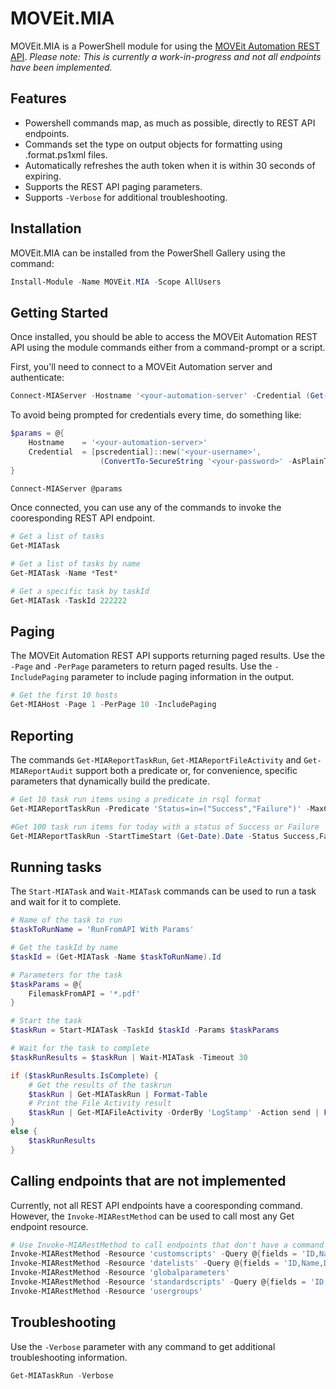# MOVEit.MIA
MOVEit.MIA is a PowerShell module for using the [MOVEit Automation REST API](https://docs.ipswitch.com/MOVEit/Automation2020/API/REST-API/index.html).  *Please note: This is currently a work-in-progress and not all endpoints have been implemented.*

## Features
- Powershell commands map, as much as possible, directly to REST API endpoints.
- Commands set the type on output objects for formatting using .format.ps1xml files.
- Automatically refreshes the auth token when it is within 30 seconds of expiring.
- Supports the REST API paging parameters.
- Supports `-Verbose` for additional troubleshooting.

## Installation
MOVEit.MIA can be installed from the PowerShell Gallery using the command:
```powershell
Install-Module -Name MOVEit.MIA -Scope AllUsers
```
## Getting Started
Once installed, you should be able to access the MOVEit Automation REST API using the module commands either from a command-prompt or a script.

First, you'll need to connect to a MOVEit Automation server and authenticate:
```powershell
Connect-MIAServer -Hostname '<your-automation-server' -Credential (Get-Credential)
```
To avoid being prompted for credentials every time, do something like:
```powershell
$params = @{
    Hostname    = '<your-automation-server>'
    Credential  = [pscredential]::new('<your-username>',
                    (ConvertTo-SecureString '<your-password>' -AsPlainText))
}

Connect-MIAServer @params
```
Once connected, you can use any of the commands to invoke the cooresponding REST API endpoint.
```powershell
# Get a list of tasks
Get-MIATask
```
```powershell
# Get a list of tasks by name
Get-MIATask -Name *Test*
```
```powershell
# Get a specific task by taskId
Get-MIATask -TaskId 222222
```
## Paging
The MOVEit Automation REST API supports returning paged results.  Use the `-Page` and `-PerPage` parameters to return paged results.  Use the `-IncludePaging` parameter to include paging information in the output.
```powershell
# Get the first 10 hosts
Get-MIAHost -Page 1 -PerPage 10 -IncludePaging
```
## Reporting
The commands `Get-MIAReportTaskRun`, `Get-MIAReportFileActivity` and `Get-MIAReportAudit` support both a predicate or, for convenience, specific parameters that dynamically build the predicate.
```powershell
# Get 10 task run items using a predicate in rsql format
Get-MIAReportTaskRun -Predicate 'Status=in=("Success","Failure")' -MaxCount 10       
```
```powershell
#Get 100 task run items for today with a status of Success or Failure
Get-MIAReportTaskRun -StartTimeStart (Get-Date).Date -Status Success,Failure        
```
## Running tasks
The `Start-MIATask` and `Wait-MIATask` commands can be used to run a task and wait for it to complete.
```powershell
# Name of the task to run
$taskToRunName = 'RunFromAPI With Params'

# Get the taskId by name
$taskId = (Get-MIATask -Name $taskToRunName).Id

# Parameters for the task
$taskParams = @{
    FilemaskFromAPI = '*.pdf'
}

# Start the task
$taskRun = Start-MIATask -TaskId $taskId -Params $taskParams

# Wait for the task to complete
$taskRunResults = $taskRun | Wait-MIATask -Timeout 30

if ($taskRunResults.IsComplete) {
    # Get the results of the taskrun
    $taskRun | Get-MIATaskRun | Format-Table
    # Print the File Activity result
    $taskRun | Get-MIAFileActivity -OrderBy 'LogStamp' -Action send | Format-Table
}
else {
    $taskRunResults
}
```

## Calling endpoints that are not implemented
Currently, not all REST API endpoints have a cooresponding command.  However, the `Invoke-MIARestMethod` can be used to call most any Get endpoint resource.
```powershell
# Use Invoke-MIARestMethod to call endpoints that don't have a command
Invoke-MIARestMethod -Resource 'customscripts' -Query @{fields = 'ID,Name,Description'}
Invoke-MIARestMethod -Resource 'datelists' -Query @{fields = 'ID,Name,Description'}
Invoke-MIARestMethod -Resource 'globalparameters'
Invoke-MIARestMethod -Resource 'standardscripts' -Query @{fields = 'ID,Name,Description'}
Invoke-MIARestMethod -Resource 'usergroups'
```
## Troubleshooting
Use the `-Verbose` parameter with any command to get additional troubleshooting information.
```powershell
Get-MIATaskRun -Verbose
```